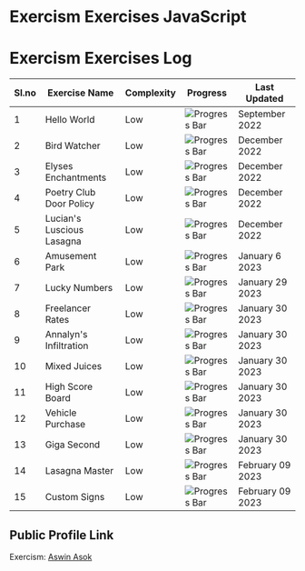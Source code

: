 # Exercism Exercises JavaScript

# Exercism Exercises Log

| Sl.no | Exercise Name             | Complexity | Progress                           | Last Updated                  |
| ----- | ------------------------- | ---------- | ---------------------------------- | ------------------------------|
| 1     | Hello World               | Low        | ![Progress Bar](https://geps.dev/progress/100)  | September 2022   |
| 2     | Bird Watcher              | Low        | ![Progress Bar](https://geps.dev/progress/100)  | December 2022    |
| 3     | Elyses Enchantments       | Low        | ![Progress Bar](https://geps.dev/progress/100)  | December 2022    |
| 4     | Poetry Club Door Policy   | Low        | ![Progress Bar](https://geps.dev/progress/100)  | December 2022    |
| 5     | Lucian's Luscious Lasagna | Low        | ![Progress Bar](https://geps.dev/progress/100)  | December 2022    |
| 6     | Amusement Park            | Low        | ![Progress Bar](https://geps.dev/progress/100)  | January 6 2023   |
| 7     | Lucky Numbers             | Low        | ![Progress Bar](https://geps.dev/progress/100)  | January 29 2023  |
| 8     | Freelancer Rates          | Low        | ![Progress Bar](https://geps.dev/progress/100)  | January 30 2023  |
| 9     | Annalyn's Infiltration    | Low        | ![Progress Bar](https://geps.dev/progress/100)  | January 30 2023  |
| 10    | Mixed Juices              | Low        | ![Progress Bar](https://geps.dev/progress/100)  | January 30 2023  |
| 11    | High Score Board          | Low        | ![Progress Bar](https://geps.dev/progress/100)  | January 30 2023  |
| 12    | Vehicle Purchase          | Low        | ![Progress Bar](https://geps.dev/progress/100)  | January 30 2023  |
| 13    | Giga Second               | Low        | ![Progress Bar](https://geps.dev/progress/100)  | January 30 2023  |
| 14    | Lasagna Master            | Low        | ![Progress Bar](https://geps.dev/progress/100)   | February 09 2023  |
| 15    | Custom Signs              | Low        | ![Progress Bar](https://geps.dev/progress/100)  | February 09 2023 |

## Public Profile Link

Exercism: [Aswin Asok](https://exercism.org/profiles/AswinAsok)
